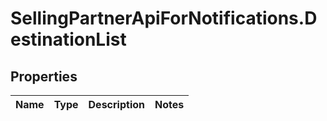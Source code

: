 # SellingPartnerApiForNotifications.DestinationList

## Properties
Name | Type | Description | Notes
------------ | ------------- | ------------- | -------------


